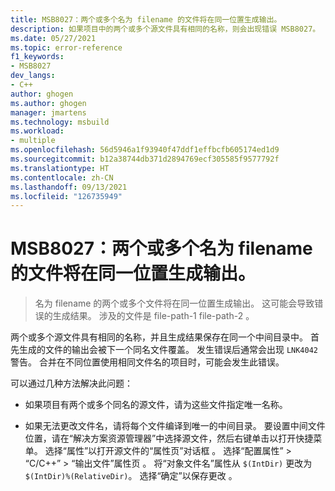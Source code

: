```yaml
---
title: MSB8027：两个或多个名为 filename 的文件将在同一位置生成输出。
description: 如果项目中的两个或多个源文件具有相同的名称，则会出现错误 MSB8027。
ms.date: 05/27/2021
ms.topic: error-reference
f1_keywords:
- MSB8027
dev_langs:
- C++
author: ghogen
ms.author: ghogen
manager: jmartens
ms.technology: msbuild
ms.workload:
- multiple
ms.openlocfilehash: 56d5946a1f93940f47ddf1effbcfb605174ed1d9
ms.sourcegitcommit: b12a38744db371d2894769ecf305585f9577792f
ms.translationtype: HT
ms.contentlocale: zh-CN
ms.lasthandoff: 09/13/2021
ms.locfileid: "126735949"
---
```

# <a name="msb8027-two-or-more-files-with-the-name-of-filename-will-produce-outputs-to-the-same-location"></a>MSB8027：两个或多个名为 filename 的文件将在同一位置生成输出。

> 名为 filename 的两个或多个文件将在同一位置生成输出。 这可能会导致错误的生成结果。 涉及的文件是 file-path-1 file-path-2 。

两个或多个源文件具有相同的名称，并且生成结果保存在同一个中间目录中。 首先生成的文件的输出会被下一个同名文件覆盖。 发生错误后通常会出现 `LNK4042` 警告。 合并在不同位置使用相同文件名的项目时，可能会发生此错误。

可以通过几种方法解决此问题：

- 如果项目有两个或多个同名的源文件，请为这些文件指定唯一名称。

- 如果无法更改文件名，请将每个文件编译到唯一的中间目录。 要设置中间文件位置，请在“解决方案资源管理器”中选择源文件，然后右键单击以打开快捷菜单。 选择“属性”以打开源文件的“属性页”对话框 。 选择“配置属性” > “C/C++” > “输出文件”属性页  。 将“对象文件名”属性从 `$(IntDir)` 更改为 `$(IntDir)%(RelativeDir)`。 选择“确定”以保存更改  。 
